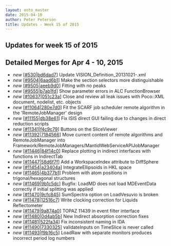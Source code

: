 ```yaml
---
layout: onto_master
date: 2015-04-10
author: Peter Peterson
title: Updates - Week 15 of 2015
---
```

Updates for week 15 of 2015
---------------------------

Detailed Merges for Apr 4 - 10, 2015
------------------------------------
* *new* \[[#530](https://github.com/mantidproject/mantid/pull/530)\|[bd6dad7](https://github.com/mantidproject/mantid/commit/bd6dad79ef92b5dbf68c5045a15d48e35694100a)\] Update VISION_Definition_20131021-.xml
* *new* \[[#9504](http://trac.mantidproject.org/mantid/ticket/9504)\|[6aad6b1](https://github.com/mantidproject/mantid/commit/6aad6b1817c128269461562875c7ee7f8324402f)\] Make the section selectors more distinguishable
* *new* \[[#9505](http://trac.mantidproject.org/mantid/ticket/9505)\|[aeeb9d0](https://github.com/mantidproject/mantid/commit/aeeb9d0532013a007dbfe7936c9b5c00c5b55629)\] Fitting with no peaks
* *new* \[[#9555](http://trac.mantidproject.org/mantid/ticket/9555)\|[b7ab1fd](https://github.com/mantidproject/mantid/commit/b7ab1fd8d610b86cdc597193285f932024b7e417)\] Show parameter errors in ALC FunctionBrowser
* *new* \[[#10637](http://trac.mantidproject.org/mantid/ticket/10637)\|[051c23a](https://github.com/mantidproject/mantid/commit/051c23a6a51d68659f13126e34141fbdc17ea10b)\] Close and review all leak issues with Poco::XML document, nodelist, etc. objects
* *new* \[[#11064](http://trac.mantidproject.org/mantid/ticket/11064)\|[280e7d0](https://github.com/mantidproject/mantid/commit/280e7d03431239b969ec126377e48b1612cf1024)\] Fit the SCARF job scheduler remote algorithm in the 'RemoteJobManager' design
* *new* \[[#11155](http://trac.mantidproject.org/mantid/ticket/11155)\|[db38e61](https://github.com/mantidproject/mantid/commit/db38e615968525dc98f9903ce92010566ca85362)\] Fix ISIS direct GUI failing due to changes in direct reduction scripts
* *new* \[[#11341](http://trac.mantidproject.org/mantid/ticket/11341)\|[f4c9c79](https://github.com/mantidproject/mantid/commit/f4c9c79cf478ecf356f8e0994dec4cbc5a9420a1)\] Buttons on the SliceViewer
* *new* \[[#11392](http://trac.mantidproject.org/mantid/ticket/11392)\|[7184566](https://github.com/mantidproject/mantid/commit/71845669f2f4d4aead7174cfbd5c3e0df38a39dd)\] Move current content of remote algorithms and RemoteJobManager into Framework/RemoteJobManagers/MantidWebServiceAPIJobManager
* *new* \[[#11446](http://trac.mantidproject.org/mantid/ticket/11446)\|[84f14c0](https://github.com/mantidproject/mantid/commit/84f14c0c664816aeb02b9b662afd141714d67d76)\] Replace plotting in indirect interfaces with functions in IndirectTab
* *new* \[[#11447](http://trac.mantidproject.org/mantid/ticket/11447)\|[58d6f7f](https://github.com/mantidproject/mantid/commit/58d6f7f1f227e0a36a3d3d300f5d2f70556694de)\] Add a WorkspaceIndex attribute to DiffSphere
* *new* \[[#11454](http://trac.mantidproject.org/mantid/ticket/11454)\|[a23404a](https://github.com/mantidproject/mantid/commit/a23404a6f6742f158aef7660af12ffba1115bf58)\] IntegrateEllipsoids in HKL space
* *new* \[[#11465](http://trac.mantidproject.org/mantid/ticket/11465)\|[4b377b1](https://github.com/mantidproject/mantid/commit/4b377b1ed7e87b9a9b172a432a67deaf9c58b219)\] Problem with atom positions in trigonal/hexagonal structures
* *new* \[[#11469](http://trac.mantidproject.org/mantid/ticket/11469)\|[9b1c5dc](https://github.com/mantidproject/mantid/commit/9b1c5dcdb0fd8aaf5556e2b2cc62a5467719054a)\] Bugfix: LoadMD does not load MDEventData correctly if initial splitting was applied
* *new* \[[#11470](http://trac.mantidproject.org/mantid/ticket/11470)\|[9cfc845](https://github.com/mantidproject/mantid/commit/9cfc845d0fa1b017d18519261de6c71a674920f0)\] SumSpectra option on LoadVesuvio is broken
* *new* \[[#11478](http://trac.mantidproject.org/mantid/ticket/11478)\|[12516c7](https://github.com/mantidproject/mantid/commit/12516c759fe62c4d77986050ff20db72ec39e6de)\] Write clocking correction for Liquids Reflectometer
* *new* \[[#11479](http://trac.mantidproject.org/mantid/ticket/11479)\|[9a874a0](https://github.com/mantidproject/mantid/commit/9a874a075c0af21ca8b6af2a40706cfb3885ed48)\] TOPAZ 11439 in event filter interface
* *new* \[[#11480](http://trac.mantidproject.org/mantid/ticket/11480)\|[0d4ab5b](https://github.com/mantidproject/mantid/commit/0d4ab5b74754157d332265085ca8d6ccfd8f404e)\] New Indirect absorption correction fixes
* *new* \[[#11481](http://trac.mantidproject.org/mantid/ticket/11481)\|[522fa34](https://github.com/mantidproject/mantid/commit/522fa34829489ec89998967f945560f3758c4530)\] Fix inconsistent naming in IDA
* *new* \[[#11490](http://trac.mantidproject.org/mantid/ticket/11490)\|[7330325](https://github.com/mantidproject/mantid/commit/7330325acaf880194af2157937f3f1953d9327f8)\] validateInputs on TimeSlice is never called
* *new* \[[#11493](http://trac.mantidproject.org/mantid/ticket/11493)\|[f9b16c5](https://github.com/mantidproject/mantid/commit/f9b16c5cb893e4d701f9fe0680c552b7d08376e0)\] LoadRaw with separate monitors produces incorrect period log numbers
